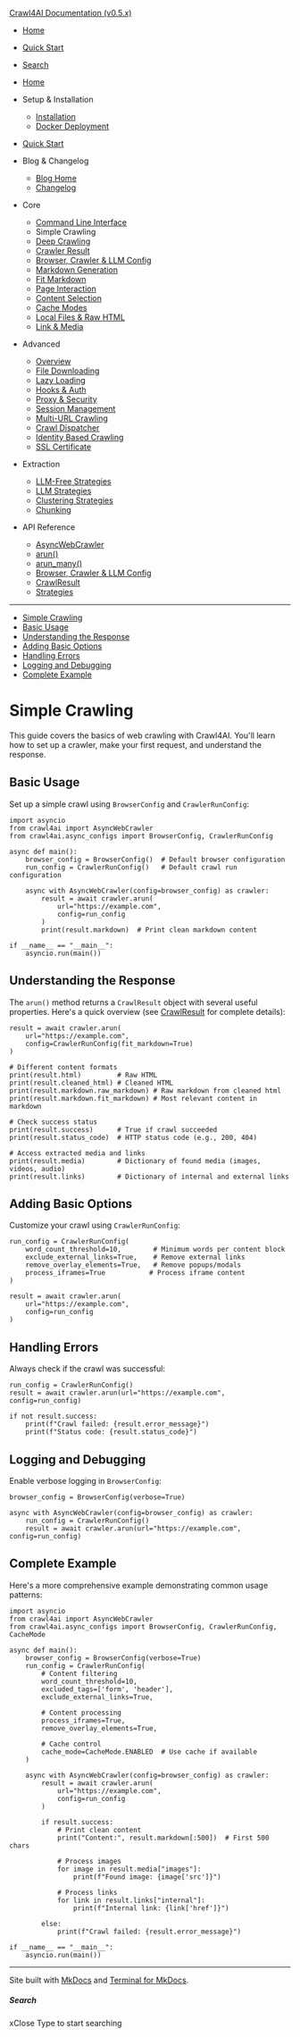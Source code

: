 [Crawl4AI Documentation (v0.5.x)](https://docs.crawl4ai.com/)

- [ Home ](https://docs.crawl4ai.com/)
- [ Quick Start ](https://docs.crawl4ai.com/core/quickstart/)
- [ Search ](https://docs.crawl4ai.com/core/simple-crawling/)

- [Home](https://docs.crawl4ai.com/)
- Setup & Installation
  - [Installation](https://docs.crawl4ai.com/core/installation/)
  - [Docker Deployment](https://docs.crawl4ai.com/core/docker-deployment/)
- [Quick Start](https://docs.crawl4ai.com/core/quickstart/)
- Blog & Changelog
  - [Blog Home](https://docs.crawl4ai.com/blog/)
  - [Changelog](https://github.com/unclecode/crawl4ai/blob/main/CHANGELOG.md)
- Core
  - [Command Line Interface](https://docs.crawl4ai.com/core/cli/)
  - Simple Crawling
  - [Deep Crawling](https://docs.crawl4ai.com/core/deep-crawling/)
  - [Crawler Result](https://docs.crawl4ai.com/core/crawler-result/)
  - [Browser, Crawler & LLM Config](https://docs.crawl4ai.com/core/browser-crawler-config/)
  - [Markdown Generation](https://docs.crawl4ai.com/core/markdown-generation/)
  - [Fit Markdown](https://docs.crawl4ai.com/core/fit-markdown/)
  - [Page Interaction](https://docs.crawl4ai.com/core/page-interaction/)
  - [Content Selection](https://docs.crawl4ai.com/core/content-selection/)
  - [Cache Modes](https://docs.crawl4ai.com/core/cache-modes/)
  - [Local Files & Raw HTML](https://docs.crawl4ai.com/core/local-files/)
  - [Link & Media](https://docs.crawl4ai.com/core/link-media/)
- Advanced
  - [Overview](https://docs.crawl4ai.com/advanced/advanced-features/)
  - [File Downloading](https://docs.crawl4ai.com/advanced/file-downloading/)
  - [Lazy Loading](https://docs.crawl4ai.com/advanced/lazy-loading/)
  - [Hooks & Auth](https://docs.crawl4ai.com/advanced/hooks-auth/)
  - [Proxy & Security](https://docs.crawl4ai.com/advanced/proxy-security/)
  - [Session Management](https://docs.crawl4ai.com/advanced/session-management/)
  - [Multi-URL Crawling](https://docs.crawl4ai.com/advanced/multi-url-crawling/)
  - [Crawl Dispatcher](https://docs.crawl4ai.com/advanced/crawl-dispatcher/)
  - [Identity Based Crawling](https://docs.crawl4ai.com/advanced/identity-based-crawling/)
  - [SSL Certificate](https://docs.crawl4ai.com/advanced/ssl-certificate/)
- Extraction
  - [LLM-Free Strategies](https://docs.crawl4ai.com/extraction/no-llm-strategies/)
  - [LLM Strategies](https://docs.crawl4ai.com/extraction/llm-strategies/)
  - [Clustering Strategies](https://docs.crawl4ai.com/extraction/clustring-strategies/)
  - [Chunking](https://docs.crawl4ai.com/extraction/chunking/)
- API Reference
  - [AsyncWebCrawler](https://docs.crawl4ai.com/api/async-webcrawler/)
  - [arun()](https://docs.crawl4ai.com/api/arun/)
  - [arun_many()](https://docs.crawl4ai.com/api/arun_many/)
  - [Browser, Crawler & LLM Config](https://docs.crawl4ai.com/api/parameters/)
  - [CrawlResult](https://docs.crawl4ai.com/api/crawl-result/)
  - [Strategies](https://docs.crawl4ai.com/api/strategies/)

---

- [Simple Crawling](https://docs.crawl4ai.com/core/simple-crawling/#simple-crawling)
- [Basic Usage](https://docs.crawl4ai.com/core/simple-crawling/#basic-usage)
- [Understanding the Response](https://docs.crawl4ai.com/core/simple-crawling/#understanding-the-response)
- [Adding Basic Options](https://docs.crawl4ai.com/core/simple-crawling/#adding-basic-options)
- [Handling Errors](https://docs.crawl4ai.com/core/simple-crawling/#handling-errors)
- [Logging and Debugging](https://docs.crawl4ai.com/core/simple-crawling/#logging-and-debugging)
- [Complete Example](https://docs.crawl4ai.com/core/simple-crawling/#complete-example)

# Simple Crawling

This guide covers the basics of web crawling with Crawl4AI. You'll learn how to set up a crawler, make your first request, and understand the response.

## Basic Usage

Set up a simple crawl using `BrowserConfig` and `CrawlerRunConfig`:

```
import asyncio
from crawl4ai import AsyncWebCrawler
from crawl4ai.async_configs import BrowserConfig, CrawlerRunConfig

async def main():
    browser_config = BrowserConfig()  # Default browser configuration
    run_config = CrawlerRunConfig()   # Default crawl run configuration

    async with AsyncWebCrawler(config=browser_config) as crawler:
        result = await crawler.arun(
            url="https://example.com",
            config=run_config
        )
        print(result.markdown)  # Print clean markdown content

if __name__ == "__main__":
    asyncio.run(main())

```

## Understanding the Response

The `arun()` method returns a `CrawlResult` object with several useful properties. Here's a quick overview (see [CrawlResult](https://docs.crawl4ai.com/api/crawl-result/) for complete details):

```
result = await crawler.arun(
    url="https://example.com",
    config=CrawlerRunConfig(fit_markdown=True)
)

# Different content formats
print(result.html)         # Raw HTML
print(result.cleaned_html) # Cleaned HTML
print(result.markdown.raw_markdown) # Raw markdown from cleaned html
print(result.markdown.fit_markdown) # Most relevant content in markdown

# Check success status
print(result.success)      # True if crawl succeeded
print(result.status_code)  # HTTP status code (e.g., 200, 404)

# Access extracted media and links
print(result.media)        # Dictionary of found media (images, videos, audio)
print(result.links)        # Dictionary of internal and external links

```

## Adding Basic Options

Customize your crawl using `CrawlerRunConfig`:

```
run_config = CrawlerRunConfig(
    word_count_threshold=10,        # Minimum words per content block
    exclude_external_links=True,    # Remove external links
    remove_overlay_elements=True,   # Remove popups/modals
    process_iframes=True           # Process iframe content
)

result = await crawler.arun(
    url="https://example.com",
    config=run_config
)

```

## Handling Errors

Always check if the crawl was successful:

```
run_config = CrawlerRunConfig()
result = await crawler.arun(url="https://example.com", config=run_config)

if not result.success:
    print(f"Crawl failed: {result.error_message}")
    print(f"Status code: {result.status_code}")

```

## Logging and Debugging

Enable verbose logging in `BrowserConfig`:

```
browser_config = BrowserConfig(verbose=True)

async with AsyncWebCrawler(config=browser_config) as crawler:
    run_config = CrawlerRunConfig()
    result = await crawler.arun(url="https://example.com", config=run_config)

```

## Complete Example

Here's a more comprehensive example demonstrating common usage patterns:

```
import asyncio
from crawl4ai import AsyncWebCrawler
from crawl4ai.async_configs import BrowserConfig, CrawlerRunConfig, CacheMode

async def main():
    browser_config = BrowserConfig(verbose=True)
    run_config = CrawlerRunConfig(
        # Content filtering
        word_count_threshold=10,
        excluded_tags=['form', 'header'],
        exclude_external_links=True,

        # Content processing
        process_iframes=True,
        remove_overlay_elements=True,

        # Cache control
        cache_mode=CacheMode.ENABLED  # Use cache if available
    )

    async with AsyncWebCrawler(config=browser_config) as crawler:
        result = await crawler.arun(
            url="https://example.com",
            config=run_config
        )

        if result.success:
            # Print clean content
            print("Content:", result.markdown[:500])  # First 500 chars

            # Process images
            for image in result.media["images"]:
                print(f"Found image: {image['src']}")

            # Process links
            for link in result.links["internal"]:
                print(f"Internal link: {link['href']}")

        else:
            print(f"Crawl failed: {result.error_message}")

if __name__ == "__main__":
    asyncio.run(main())

```

---

Site built with [MkDocs](http://www.mkdocs.org) and [Terminal for MkDocs](https://github.com/ntno/mkdocs-terminal).

##### Search

xClose
Type to start searching
